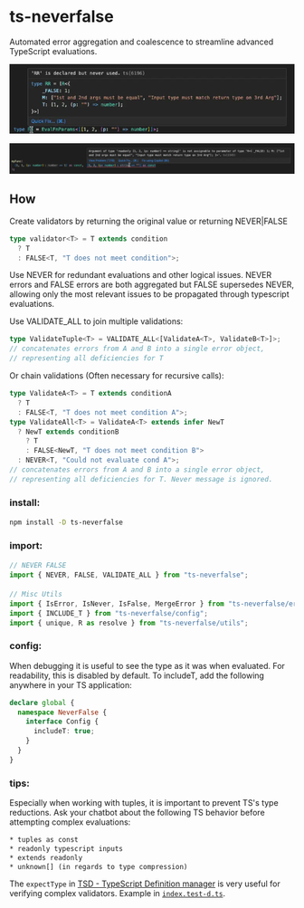 # ts-neverfalse

Automated error aggregation and coalescence to streamline advanced TypeScript evaluations.

![Structured Error](ErrorExample2.webp)

![Structured Error](ErrorExample1.webp)

## How

Create validators by returning the original value or returning NEVER|FALSE

```ts
type validator<T> = T extends condition
  ? T
  : FALSE<T, "T does not meet condition">;
```

Use NEVER for redundant evaluations and other logical issues. NEVER errors and FALSE errors are both aggregated but FALSE supersedes NEVER, allowing only the most relevant issues to be propagated through typescript evaluations.

Use VALIDATE_ALL to join multiple validations:

```ts
type ValidateTuple<T> = VALIDATE_ALL<[ValidateA<T>, ValidateB<T>]>;
// concatenates errors from A and B into a single error object,
// representing all deficiencies for T
```

Or chain validations (Often necessary for recursive calls):

```ts
type ValidateA<T> = T extends conditionA
  ? T
  : FALSE<T, "T does not meet condition A">;
type ValidateAll<T> = ValidateA<T> extends infer NewT
  ? NewT extends conditionB
    ? T
    : FALSE<NewT, "T does not meet condition B">
  : NEVER<T, "Could not evaluate cond A">;
// concatenates errors from A and B into a single error object,
// representing all deficiencies for T. Never message is ignored.
```

### install:

```bash
npm install -D ts-neverfalse
```

### import:

```ts
// NEVER FALSE
import { NEVER, FALSE, VALIDATE_ALL } from "ts-neverfalse";

// Misc Utils
import { IsError, IsNever, IsFalse, MergeError } from "ts-neverfalse/error";
import { INCLUDE_T } from "ts-neverfalse/config";
import { unique, R as resolve } from "ts-neverfalse/utils";
```

### config:

When debugging it is useful to see the type as it was when evaluated. For readability, this is disabled by default. To includeT, add the following anywhere in your TS application:

```ts
declare global {
  namespace NeverFalse {
    interface Config {
      includeT: true;
    }
  }
}
```

### tips:

Especially when working with tuples, it is important to prevent TS's type reductions. Ask your chatbot about the following TS behavior before attempting complex evaluations:

```
* tuples as const
* readonly typescript inputs
* extends readonly
* unknown[] (in regards to type compression)
```

The `expectType` in [TSD - TypeScript Definition manager](https://github.com/DefinitelyTyped/tsd) is very useful for verifying complex validators. Example in [`index.test-d.ts`](https://github.com/Macioa/ts-neverfalse/blob/main/test/index.test-d.ts).
